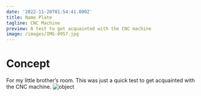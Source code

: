 ```yaml
---
date: '2022-11-20T01:54:41.000Z'
title: Name Plate
tagline: CNC Machine
preview: A test to get acquainted with the CNC machine
image: /images/IMG-0957.jpg
---
```

# Concept

For my little brother’s room. This was just a quick test to get acquainted with the CNC machine.
![object](/images/IMG-0958.JPG) 
